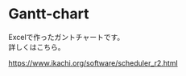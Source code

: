 # Gantt-chart
Excelで作ったガントチャートです。  
詳しくはこちら。  
  
https://www.ikachi.org/software/scheduler_r2.html
